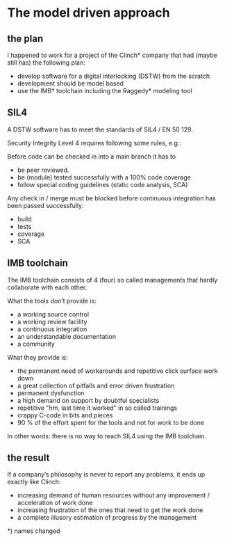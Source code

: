 # The model driven approach
## the plan
I happened to work for a project of the Clinch* company that had (maybe still has) the following plan:
-   develop software for a digital interlocking (DSTW) from the scratch
-   development should be model based
-   use the IMB* toolchain including the Raggedy* modeling tool

## SIL4
A DSTW software has to meet the standards of SIL4 / EN 50 129.

Security Integrity Level 4 requires following some rules, e.g.:

Before code can be checked in into a main branch it has to
-   be peer reviewed.
-   be (module) tested successfully with a 100% code coverage
-   follow special coding guidelines (static code analysis, SCA)

Any check in / merge must be blocked before continuous integration has been passed successfully:
-   build
-   tests
-   coverage
-   SCA

## IMB toolchain
The IMB toolchain consists of 4 (four) so called managements that hardly collaborate with each other.

What the tools don’t provide is:
-   a working source control
-   a working review facility
-   a continuous integration
-   an understandable documentation
-   a community

What they provide is:
-   the permanent need of workarounds and repetitive click surface work down
-   a great collection of pitfalls and error driven frustration
-   permanent dysfunction
-   a high demand on support by doubtful specialists
-   repetitive "hm, last time it worked" in so called trainings
-   crappy C-code in bits and pieces
-   90 % of the effort spent for the tools and not for work to be done

In other words: there is no way to reach SIL4 using the IMB toolchain.

## the result
If a company’s philosophy is never to report any problems, it ends up exactly like Clinch:
-   increasing demand of human resources without any improvement / acceleration of work done
-   increasing frustration of the ones that need to get the work done
-   a complete illusory estimation of progress by the management

*) names changed
